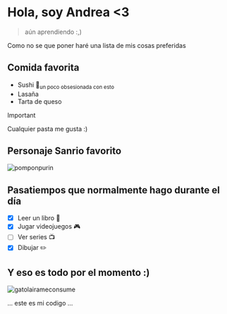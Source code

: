 # **Hola, soy Andrea <3**
> aún aprendiendo :,)

Como no se que poner haré una lista de mis cosas preferidas

## Comida favorita
- Sushi 🍣<sub>un poco obsesionada con esto</sub>
- Lasaña 
- Tarta de queso
>[!Important]
> Cualquier pasta me gusta :)
## Personaje Sanrio favorito 
![pomponpurin](https://i.pinimg.com/736x/07/8c/5d/078c5d1e307d741a5a7bfc66a9964897.jpg)
## Pasatiempos que normalmente hago durante el día
- [x] Leer un libro 📖
- [x] Jugar videojuegos 🎮
- [ ] Ver series 📺
- [x] Dibujar ✏️
## Y eso es todo por el momento :)
![gatolairameconsume](https://media.tenor.com/GTCSlk5h3NsAAAAj/motion-cat-transparent.gif)

...
este es mi codigo
...